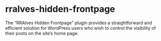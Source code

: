 # rralves-hidden-frontpage
The “RRAlves Hidden Frontpage” plugin provides a straightforward and efficient solution for WordPress users who wish to control the visibility of their posts on the site’s home page.
